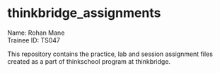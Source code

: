# thinkbridge_assignments
Name: Rohan Mane<br />
Trainee ID: TS047

This repository contains the practice, lab and session assignment files created as a part of thinkschool program at thinkbridge.
